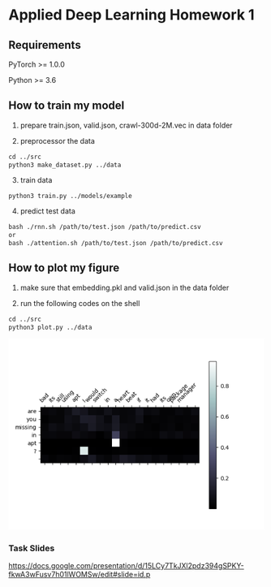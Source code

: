 # Applied Deep Learning Homework 1

## Requirements
PyTorch >= 1.0.0

Python >= 3.6
## How to train my model

1. prepare train.json, valid.json, crawl-300d-2M.vec in data folder

2. preprocessor the data

```
cd ../src
python3 make_dataset.py ../data

```

3. train data
```
python3 train.py ../models/example

```

4. predict test data
```
bash ./rnn.sh /path/to/test.json /path/to/predict.csv
or 
bash ./attention.sh /path/to/test.json /path/to/predict.csv
```

## How to plot my figure
1. make sure that embedding.pkl and valid.json in the data folder

2. run the following codes on the shell
```
cd ../src
python3 plot.py ../data

```
![](https://github.com/leo3308/Applied-Deep-Learning/blob/master/rnn_with_attention/img/atten_visualize.png)

### Task Slides

https://docs.google.com/presentation/d/15LCy7TkJXl2pdz394gSPKY-fkwA3wFusv7h01lWOMSw/edit#slide=id.p
